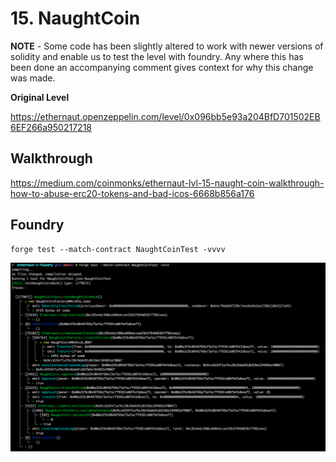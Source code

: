 # 15. NaughtCoin

**NOTE** - Some code has been slightly altered to work with newer versions of solidity and enable us to test the level with foundry. Any where this has been done an accompanying comment gives context for why this change was made. 

**Original Level**

https://ethernaut.openzeppelin.com/level/0x096bb5e93a204BfD701502EB6EF266a950217218

## Walkthrough

https://medium.com/coinmonks/ethernaut-lvl-15-naught-coin-walkthrough-how-to-abuse-erc20-tokens-and-bad-icos-6668b856a176

## Foundry 

```
forge test --match-contract NaughtCoinTest -vvvv
```

![alt text](https://github.com/ciaranmcveigh5/ethernaut-x-foundry/blob/main/img/NaughtCoin.png?raw=true)